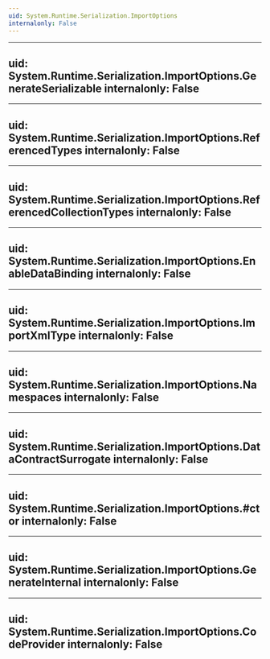 ```yaml
---
uid: System.Runtime.Serialization.ImportOptions
internalonly: False
---
```


---
uid: System.Runtime.Serialization.ImportOptions.GenerateSerializable
internalonly: False
---

---
uid: System.Runtime.Serialization.ImportOptions.ReferencedTypes
internalonly: False
---

---
uid: System.Runtime.Serialization.ImportOptions.ReferencedCollectionTypes
internalonly: False
---

---
uid: System.Runtime.Serialization.ImportOptions.EnableDataBinding
internalonly: False
---

---
uid: System.Runtime.Serialization.ImportOptions.ImportXmlType
internalonly: False
---

---
uid: System.Runtime.Serialization.ImportOptions.Namespaces
internalonly: False
---

---
uid: System.Runtime.Serialization.ImportOptions.DataContractSurrogate
internalonly: False
---

---
uid: System.Runtime.Serialization.ImportOptions.#ctor
internalonly: False
---

---
uid: System.Runtime.Serialization.ImportOptions.GenerateInternal
internalonly: False
---

---
uid: System.Runtime.Serialization.ImportOptions.CodeProvider
internalonly: False
---
